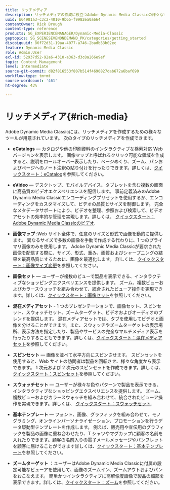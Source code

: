 ```yaml
---
title: リッチメディア
description: リッチメディアの作成に役立つAdobe Dynamic Media Classicの様々なツールについて説明します。
uuid: b64981a3-c3c2-4010-9b65-f9982ea0a664
contentOwner: Rick Brough
content-type: reference
products: SG_EXPERIENCEMANAGER/Dynamic-Media-Classic
geptopics: SG_SCENESEVENONDEMAND_PK/categories/getting_started
discoiquuid: 86f72d31-19aa-4077-a746-2badb53b02ec
feature: Dynamic Media Classic
role: Admin,User
exl-id: 52937d52-92a6-4310-a363-d3c8a266e9ef
topic: Content Management
level: Intermediate
source-git-commit: d82f816553f807b514f4690827dab672a6baf690
workflow-type: tm+mt
source-wordcount: '461'
ht-degree: 43%

---
```


# リッチメディア{#rich-media}

Adobe Dynamic Media Classicには、リッチメディアを作成するための様々なツールが用意されています。 次のタイプのリッチメディアを作成できます。

* **eCatalogs**  — カタログや他の印刷資料のインタラクティブな検索対応 Web バージョンを表示します。 画像マップと呼ばれるクリック可能な領域を作成すると、説明をロールオーバー表示したり、ページめくり、ズーム、パンおよびページへのノート注釈の貼り付けを行ったりできます。詳しくは、[クイックスタート：eCatalog](/help/using/quick-start-ecatalog.md)を参照してください。

* **eVideo**  — デスクトップ、モバイルデバイス、タブレットを含む複数の画面に高品質のビデオエクスペリエンスを配信します。 事前定義済みのAdobe Dynamic Media Classicエンコーディングプリセットを使用するか、エンコーディングをカスタマイズして、ビデオの品質とサイズを制御します。 完全なメタデータサポートにより、ビデオを整理、参照および検索して、ビデオアセットの効率的な管理を実現します。詳しくは、 [クイックスタート：Adobe Dynamic Media Classicのビデオ](/help/using/quick-start-video.md).

* **画像マップ** :Web サイト全体で、任意のサイズと形式で画像を動的に提供します。 異なるサイズで多数の画像を手動で作成する代わりに、1 つのプライマリ画像のみを使用します。 Adobe Dynamic Media Classicが要求された画像を配信する際に、サイズ、形式、重み、画質およびシャープニングの結果を最高品質にするために、画像を最適化します。
詳しくは、[クイックスタート：画像サイズ変更](/help/using/quick-start-image-sizing.md)を参照してください。

* **画像セット**  — ユーザーが複数のビューで製品を表示できる、インタラクティブなショッピングエクスペリエンスを提供します。 ズーム、複数ビューおよびカラースウォッチを組み合わせて、統合されたビューア操作を実現できます。詳しくは、[クイックスタート：画像セット](/help/using/quick-start-image-sets.md)を参照してください。

* **混在メディアセット** - 1 つのプレゼンテーションで、画像セット、スピンセット、スウォッチセット、ズームターゲット、ビデオおよびオーディオのブレンドを提供します。 混在メディアセットでは、タブを使用してビデオと画像を分けることができます。また、スウォッチやズームターゲットの表示場所、表示方法を指定したり、製品やサービスの完全なマルチメディア表示を行ったりすることもできます。詳しくは、[クイックスタート：混在メディアセット](/help/using/quick-start-mixed-media-sets.md)を参照してください。

* **スピンセット**  — 画像を並べて水平方向にスピンさせます。 スピンセットを使用すると、Web サイトの訪問者は製品を回転させ、様々な角度から表示できます。 1 次元および 2 次元のスピンセットを作成できます。詳しくは、[クイックスタート：スピンセット](/help/using/quick-start-spin-sets.md)を参照してください。

* **スウォッチセット**  — ユーザーが様々な色やパターンで製品を表示できる、インタラクティブなショッピングエクスペリエンスを提供します。 ズーム、複数ビューおよびカラースウォッチを組み合わせて、統合されたビューア操作を実現できます。詳しくは、 [クイックスタート：スウォッチセット](/help/using/quick-start-swatch-sets.md).

* **基本テンプレート**  — フォント、画像、グラフィックを組み合わせて、モノグラミング、オンラインパーソナライゼーション、プロモーションを行うデータ駆動型テンプレートを作成します。 例えば、販売用や宣伝用のグラフィックを製品の画像に重ね合わせたり、T シャツやマグカップに顧客の名前を入れたりできます。顧客の名前入りの電子メールメッセージやパンフレットを顧客に届けることができます詳しくは、[クイックスタート：基本テンプレート](/help/using/quick-start-template-basics.md)を参照してください。

* **ズームターゲット** ：ユーザーはAdobe Dynamic Media Classicに付属の設定可能なビューアを使用して、画像のズームイン、ズームアウトおよびパンをおこなえます。 簡単かつインタラクティブに高解像度画像で製品の細部を表示できます。詳しくは、[クイックスタート：ズーム](/help/using/quick-start-zoom.md)を参照してください。
